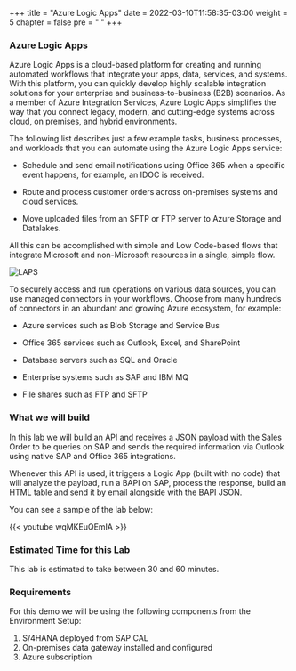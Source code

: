 +++
title = "Azure Logic Apps"
date = 2022-03-10T11:58:35-03:00
weight = 5
chapter = false
pre = "<b> </b>"
+++

### Azure Logic Apps 

Azure Logic Apps is a cloud-based platform for creating and running automated workflows that integrate your apps, data, services, and systems. With this platform, you can quickly develop highly scalable integration solutions for your enterprise and business-to-business (B2B) scenarios. As a member of Azure Integration Services, Azure Logic Apps simplifies the way that you connect legacy, modern, and cutting-edge systems across cloud, on premises, and hybrid environments.

The following list describes just a few example tasks, business processes, and workloads that you can automate using the Azure Logic Apps service:

- Schedule and send email notifications using Office 365 when a specific event happens, for example, an IDOC is received.

- Route and process customer orders across on-premises systems and cloud services.

- Move uploaded files from an SFTP or FTP server to Azure Storage and Datalakes.

All this can be accomplished with simple and Low Code-based flows that integrate Microsoft and non-Microsoft resources in a single, simple flow. 

![LAPS](/images/sap-logicapp01.png?height=300px)

To securely access and run operations on various data sources, you can use managed connectors in your workflows. Choose from many hundreds of connectors in an abundant and growing Azure ecosystem, for example:

- Azure services such as Blob Storage and Service Bus

- Office 365 services such as Outlook, Excel, and SharePoint

- Database servers such as SQL and Oracle

- Enterprise systems such as SAP and IBM MQ

- File shares such as FTP and SFTP

### What we will build

In this lab we will build an API and receives a JSON payload with the Sales Order to be queries on SAP and sends the required information via Outlook using native SAP and Office 365 integrations. 

Whenever this API is used, it triggers a Logic App (built with no code) that will analyze the payload, run a BAPI on SAP, process the response, build an HTML table and send it by email alongside with the BAPI JSON. 

You can see a sample of the lab below: 

{{< youtube wqMKEuQEmIA >}}

### Estimated Time for this Lab

This lab is estimated to take between 30 and 60 minutes. 

### Requirements

For this demo we will be using the following components from the Environment Setup: 

1. S/4HANA deployed from SAP CAL
2. On-premises data gateway installed and configured 
3. Azure subscription